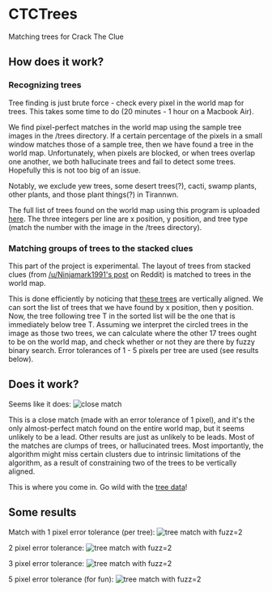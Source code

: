 # CTCTrees
Matching trees for Crack The Clue

## How does it work?

### Recognizing trees

Tree finding is just brute force - check every pixel in the world map for trees. This takes some time to do (20 minutes - 1 hour on a Macbook Air).

We find pixel-perfect matches in the world map using the sample tree images in the /trees directory. If a certain percentage of the pixels in a small window matches those of a sample tree, then we have found a tree in the world map. Unfortunately, when pixels are blocked, or when trees overlap one another, we both hallucinate trees and fail to detect some trees. Hopefully this is not too big of an issue.

Notably, we exclude yew trees, some desert trees(?), cacti, swamp plants, other plants, and those plant things(?) in Tirannwn.

The full list of trees found on the world map using this program is uploaded [here](http://pastebin.com/GKSamjU9). The three integers per line are x position, y position, and tree type (match the number with the image in the /trees directory).

### Matching groups of trees to the stacked clues

This part of the project is experimental. The layout of trees from stacked clues (from [/u/Ninjamark1991's post](https://www.reddit.com/r/CrackTheClue/comments/4vynzy/using_trees_as_a_clue/) on Reddit) is matched to trees in the world map.

This is done efficiently by noticing that [these trees](http://i.imgur.com/JBTG048.png) are vertically aligned. We can sort the list of trees that we have found by x position, then y position. Now, the tree following tree T in the sorted list will be the one that is immediately below tree T. Assuming we interpret the circled trees in the image as those two trees, we can calculate where the other 17 trees ought to be on the world map, and check whether or not they are there by fuzzy binary search. Error tolerances of 1 - 5 pixels per tree are used (see results below).

## Does it work?

Seems like it does:
![close match](http://i.imgur.com/ahxxWCr.png)

This is a close match (made with an error tolerance of 1 pixel), and it's the only almost-perfect match found on the entire world map, but it seems unlikely to be a lead. Other results are just as unlikely to be leads. Most of the matches are clumps of trees, or hallucinated trees. Most importantly, the algorithm might miss certain clusters due to intrinsic limitations of the algorithm, as a result of constraining two of the trees to be vertically aligned.

This is where you come in. Go wild with the [tree data](http://pastebin.com/GKSamjU9)!

## Some results

Match with 1 pixel error tolerance (per tree):
![tree match with fuzz=2](http://i.imgur.com/6AXAxHI.png)

2 pixel error tolerance:
![tree match with fuzz=2](http://i.imgur.com/KMH9LKC.png)

3 pixel error tolerance:
![tree match with fuzz=2](http://i.imgur.com/OkKfNy5.png)

5 pixel error tolerance (for fun):
![tree match with fuzz=2](http://i.imgur.com/ovxFEBj.png)

